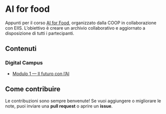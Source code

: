 # AI for food

Appunti per il corso [AI for Food](https://www.eiis-ai-for-food.it/), organizzato dalla COOP in collaborazione con EIIS. L’obiettivo è creare un archivio collaborativo e aggiornato a disposizione di tutti i partecipanti.

## Contenuti

### Digital Campus

- [Modulo 1 — Il futuro con l’AI](DigitalCampus/Modulo1.md)

## Come contribuire

Le contribuzioni sono sempre benvenute! Se vuoi aggiungere o migliorare le note, puoi inviare una **pull request** o aprire un **issue**.

